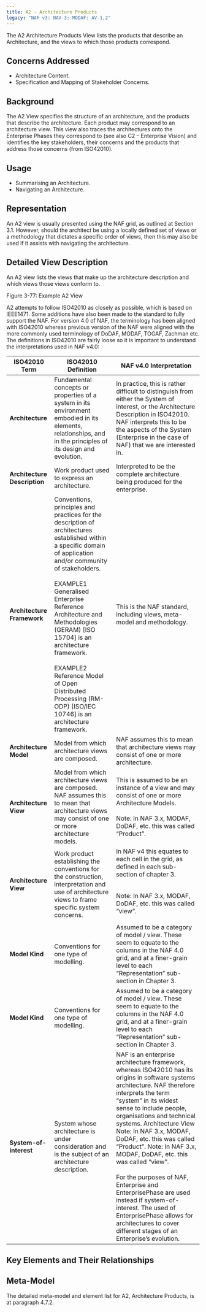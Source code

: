 ```yaml
---
title: A2 - Architecture Products
legacy: "NAF v3: NAV-3; MODAF: AV-1,2"
---
```


The A2 Architecture Products View lists the products that describe an Architecture,
and the views to which those products correspond.

## Concerns Addressed

* Architecture Content.
* Specification and Mapping of Stakeholder Concerns.

## Background

The A2 View specifies the structure of an architecture, and the products that describe
the architecture. Each product may correspond to an architecture view. This view
also traces the architectures onto the Enterprise Phases they correspond to (see also
C2 – Enterprise Vision) and identifies the key stakeholders, their concerns and the
products that address those concerns (from ISO42010).

## Usage

* Summarising an Architecture.
* Navigating an Architecture.

## Representation

An A2 view is usually presented using the NAF grid, as outlined at Section 3.1.
However, should the architect be using a locally defined set of views or a
methodology that dictates a specific order of views, then this may also be used if it
assists with navigating the architecture.

## Detailed View Description

An A2 view lists the views that make up the architecture description and which views
those views conform to.

Figure 3-77: Example A2 View

A2 attempts to follow ISO42010 as closely as possible, which is based on IEEE1471.
Some additions have also been made to the standard to fully support the NAF. For
version 4.0 of NAF, the terminology has been aligned with ISO42010 whereas
previous version of the NAF were aligned with the more commonly used terminology
of DoDAF, MODAF, TOGAF, Zachman etc. The definitions in ISO42010 are fairly
loose so it is important to understand the interpretations used in NAF v4.0:

<table>
<thead>
<tr>
<th>ISO42010 Term</th>
<th>ISO42010 Definition</th>
<th>NAF v4.0 Interpretation</th>
</tr>
</thead>
<tbody>
<tr>
<td><strong>Architecture</strong></td>
<td>Fundamental concepts or properties of a system in its environment embodied in its elements, relationships, and in the principles of its design and evolution.</td>
<td>In practice, this is rather difficult to distinguish from either the System of interest, or the Architecture Description in  ISO42010. NAF interprets this to be the aspects of the System (Enterprise in the case of NAF) that we are interested in.</td>
</tr>
<tr>
<td><strong>Architecture Description</strong></td>
<td>Work product used to express an architecture.</td>
<td>Interpreted to be the complete architecture being produced for the enterprise.</td>
</tr>
<tr>
<td><strong>Architecture Framework</strong></td>
<td>Conventions, principles
and practices for the
description of
architectures established
within a specific domain of
application and/or
community of
stakeholders.<br /><br />
EXAMPLE1 Generalised
Enterprise Reference
Architecture and
Methodologies (GERAM)
[ISO 15704] is an
architecture framework.<br /><br />
EXAMPLE2 Reference
Model of Open Distributed
Processing (RM-ODP)
[ISO/IEC 10746] is an
architecture framework.</td>

<td>This is the NAF standard,
including views, meta-
model and methodology.</td>
</tr>
<tr>
<td><strong>Architecture Model</strong></td>
<td>Model from which architecture views are composed.</td>
<td>NAF assumes this to mean that architecture views may consist of one or more architecture.</td>
</tr>
<tr>

<tr>
<td><strong>Architecture View</strong></td>
<td>Model from which
architecture views are
composed. NAF assumes
this to mean that
architecture views may
consist of one or more
architecture models.</td>

<td>This is assumed to be an
instance of a view and
may consist of one or
more Architecture Models.<br /><br />
Note: In NAF 3.x, MODAF,
DoDAF, etc. this was
called “Product”.</td>
</td>
</tr>


<tr>
<td><strong>Architecture View</strong></td>

<td>Work product establishing
the conventions for the
construction, interpretation
and use of architecture
views to frame specific
system concerns.</td>

<td>In NAF v4 this equates to
each cell in the grid, as
defined in each sub-
section of chapter 3.<br /><br />

Note: In NAF 3.x, MODAF,
DoDAF, etc. this was
called “view”.</td>
</tr>
<tr>

<tr>
<td><strong>Model Kind</strong></td>

<td>Conventions for one type
of modelling.</td>

<td>Assumed to be a category
of model / view. These
seem to equate to the
columns in the NAF 4.0
grid, and at a finer-grain
level to each
“Representation” sub-
section in Chapter 3.</td>
</tr>

<tr>
<td><strong>Model Kind</strong></td>
<td>Conventions for one type
of modelling.</td>
<td>Assumed to be a category
of model / view. These
seem to equate to the
columns in the NAF 4.0
grid, and at a finer-grain
level to each
“Representation” sub-
section in Chapter 3.</td>
</tr>

<tr>
<td><strong>System-of-interest</strong></td>
<td>System whose
architecture is under
consideration and is the
subject of an architecture
description.</td>
<td>
NAF is an enterprise
architecture framework,
whereas ISO42010 has its
origins in software
systems architecture. NAF
therefore interprets the
term “system” in its widest
sense to include people,
organisations and
technical systems.
Architecture View
Note: In NAF 3.x, MODAF,
DoDAF, etc. this was
called “Product”.
Note: In NAF 3.x, MODAF,
DoDAF, etc. this was
called “view”.<br /><br />
For the purposes of NAF,
Enterprise and
EnterprisePhase are used
instead if system-of-interest. The used of
EnterprisePhase allows for
architectures to cover
different stages of an
Enterprise’s evolution.</td>
</tr>


</tbody>
</table>



## Key Elements and Their Relationships


## Meta-Model

The detailed meta-model and element list for A2, Architecture Products, is at
paragraph 4.7.2.
